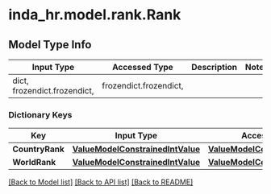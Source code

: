 # inda_hr.model.rank.Rank

## Model Type Info
Input Type | Accessed Type | Description | Notes
------------ | ------------- | ------------- | -------------
dict, frozendict.frozendict,  | frozendict.frozendict,  |  | 

### Dictionary Keys
Key | Input Type | Accessed Type | Description | Notes
------------ | ------------- | ------------- | ------------- | -------------
**CountryRank** | [**ValueModelConstrainedIntValue**](ValueModelConstrainedIntValue.md) | [**ValueModelConstrainedIntValue**](ValueModelConstrainedIntValue.md) |  | [optional] 
**WorldRank** | [**ValueModelConstrainedIntValue**](ValueModelConstrainedIntValue.md) | [**ValueModelConstrainedIntValue**](ValueModelConstrainedIntValue.md) |  | [optional] 

[[Back to Model list]](../../README.md#documentation-for-models) [[Back to API list]](../../README.md#documentation-for-api-endpoints) [[Back to README]](../../README.md)

